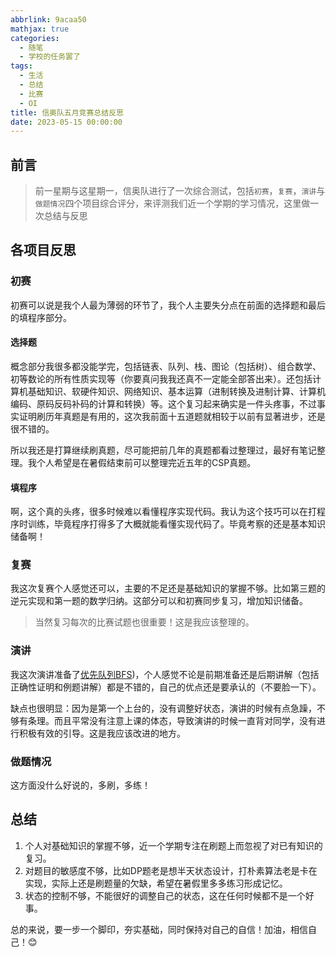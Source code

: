```yaml
---
abbrlink: 9acaa50
mathjax: true
categories:
  - 随笔
  - 学校的任务罢了
tags:
  - 生活
  - 总结
  - 比赛
  - OI
title: 信奥队五月竞赛总结反思
date: 2023-05-15 00:00:00
---
```

## 前言

> 前一星期与这星期一，信奥队进行了一次综合测试，包括`初赛`，`复赛`，`演讲`与`做题情况`四个项目综合评分，来评测我们近一个学期的学习情况，这里做一次总结与反思

## 各项目反思

### 初赛

初赛可以说是我个人最为薄弱的环节了，我个人主要失分点在前面的选择题和最后的填程序部分。

#### 选择题

概念部分我很多都没能学完，包括链表、队列、栈、图论（包括树）、组合数学、初等数论的所有性质实现等（你要真问我我还真不一定能全部答出来）。还包括计算机基础知识、软硬件知识、网络知识、基本运算（进制转换及进制计算、计算机编码、原码反码补码的计算和转换）等。这个复习起来确实是一件头疼事，不过事实证明刷历年真题是有用的，这次我前面十五道题就相较于以前有显著进步，还是很不错的。

所以我还是打算继续刷真题，尽可能把前几年的真题都看过整理过，最好有笔记整理。我个人希望是在暑假结束前可以整理完近五年的CSP真题。

#### 填程序

啊，这个真的头疼，很多时候难以看懂程序实现代码。我认为这个技巧可以在打程序时训练，毕竟程序打得多了大概就能看懂实现代码了。毕竟考察的还是基本知识储备啊！

### 复赛

我这次复赛个人感觉还可以，主要的不足还是基础知识的掌握不够。比如第三题的逆元实现和第一题的数学归纳。这部分可以和初赛同步复习，增加知识储备。

> 当然复习每次的比赛试题也很重要！这是我应该整理的。

### 演讲

我这次演讲准备了[优先队列BFS](https://www.saroprock.com/2023/05/14/OI%E5%AD%A6%E4%B9%A0%E7%AC%94%E8%AE%B0/%E6%90%9C%E7%B4%A2/%E3%80%90%E6%90%9C%E7%B4%A2%E3%80%91%E4%BC%98%E5%85%88%E9%98%9F%E5%88%97BFS/))，个人感觉不论是前期准备还是后期讲解（包括正确性证明和例题讲解）都是不错的，自己的优点还是要承认的（不要脸一下）。

缺点也很明显：因为是第一个上台的，没有调整好状态，演讲的时候有点急躁，不够有条理。而且平常没有注意上课的体态，导致演讲的时候一直背对同学，没有进行积极有效的引导。这是我应该改进的地方。

### 做题情况

这方面没什么好说的，多刷，多练！

## 总结

1. 个人对基础知识的掌握不够，近一个学期专注在刷题上而忽视了对已有知识的复习。
2. 对题目的敏感度不够，比如DP题老是想半天状态设计，打朴素算法老是卡在实现，实际上还是刷题量的欠缺，希望在暑假里多多练习形成记忆。
3. 状态的控制不够，不能很好的调整自己的状态，这在任何时候都不是一个好事。

总的来说，要一步一个脚印，夯实基础，同时保持对自己的自信！加油，相信自己！😊
